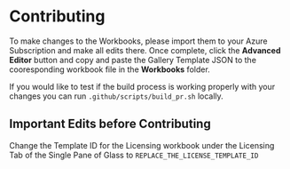# Contributing

To make changes to the Workbooks, please import them to your Azure Subscription and make all edits there. 
Once complete, click the **Advanced Editor** button and copy and paste the Gallery Template JSON to the cooresponding workbook file
in the **Workbooks** folder. 

If you would like to test if the build process is working properly with your changes you can run `.github/scripts/build_pr.sh` locally.

## Important Edits before Contributing

Change the Template ID for the Licensing workbook under the Licensing Tab of the Single Pane of Glass to `REPLACE_THE_LICENSE_TEMPLATE_ID`

